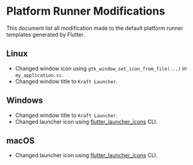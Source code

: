 # Platform Runner Modifications

This document list all modification made to the default platform runner templates generated by Flutter.

## Linux

- Changed window icon using `gtk_window_set_icon_from_file(...)` in `my_application.cc`.
- Changed window title to `Kraft Launcher`.

## Windows

- Changed window title to `Kraft Launcher`.
- Changed launcher icon using [flutter_launcher_icons](https://pub.dev/packages/flutter_launcher_icons) CLI.

## macOS

- Changed launcher icon using [flutter_launcher_icons](https://pub.dev/packages/flutter_launcher_icons) CLI.
